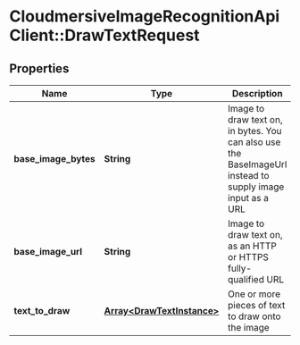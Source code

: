 # CloudmersiveImageRecognitionApiClient::DrawTextRequest

## Properties
Name | Type | Description | Notes
------------ | ------------- | ------------- | -------------
**base_image_bytes** | **String** | Image to draw text on, in bytes.  You can also use the BaseImageUrl instead to supply image input as a URL | [optional] 
**base_image_url** | **String** | Image to draw text on, as an HTTP or HTTPS fully-qualified URL | [optional] 
**text_to_draw** | [**Array&lt;DrawTextInstance&gt;**](DrawTextInstance.md) | One or more pieces of text to draw onto the image | [optional] 


